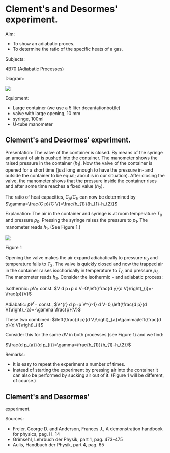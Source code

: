 # Clement's and Desormes' experiment. 

Aim:

- To show an adiabatic proces.
- To determine the ratio of the specific heats of a gas.

Subjects:

4B70 (Adiabatic Processes)

Diagram:

![](https://cdn.mathpix.com/cropped/2024_06_24_4e8cf33a662392957e44g-1.jpg?height=1046&width=713&top_left_y=548&top_left_x=825)

Equipment:

- Large container (we use a 5 liter decantationbottle)
- valve with large opening, $10 \mathrm{~mm}$
- syringe, $100 \mathrm{ml}$
- U-tube manometer


## Clement's and Desormes' experiment.

Presentation: The valve of the container is closed. By means of the syringe an amount of air is pushed into the container. The manometer shows the raised pressure in the container $\left(h_{1}\right)$. Now the valve of the container is opened for a short time (just long enough to have the pressure in- and outside the container to be equal; about is in our situation). After closing the valve, the manometer shows that the pressure inside the container rises and after some time reaches a fixed value $\left(h_{2}\right)$.

The ratio of heat capacities, $C_{\rho} / C_{V}$ can now be determined by $\gamma=\frac{C p}{C V}=\frac{h_{1}}{h_{1}-h_{2}}$

Explanation: The air in the container and syringe is at room temperature $T_{0}$ and pressure $p_{0}$. Pressing the syringe raises the pressure to $p_{1}$. The manometer reads $h_{1}$. (See Figure 1.)

![](https://cdn.mathpix.com/cropped/2024_06_24_4e8cf33a662392957e44g-2.jpg?height=526&width=759&top_left_y=905&top_left_x=778)

Figure 1

Opening the valve makes the air expand adiabatically to pressure $p_{0}$ and temperature falls to $T_{2}$. The valve is quickly closed and now the trapped air in the container raises isochorically in temperature to $T_{0}$ and pressure $p_{3}$. The manometer reads $h_{2}$. Consider the isothermic - and adiabatic process:

Isothermic: $p V=$ const. $V d p+p d V=O\left(\frac{d y}{d V}\right)_{i}=-\frac{p}{V}$

Adiabatic: $p V^{r}=$ const., $V^{r} d p+p V^{r-1} d V=0,\left(\frac{d p}{d V}\right)_{a}=-\gamma \frac{p}{V}$

These two combined: $\left(\frac{d p}{d V}\right)_{a}=\gamma\left(\frac{d p}{d V}\right)_{i}$

Consider this for the same $d V$ in both processes (see Figure 1) and we find:

$\frac{d p_{a}}{d p_{i}}=\gamma=\frac{h_{1}}{h_{1}-h_{2}}$

Remarks:

- It is easy to repeat the experiment a number of times.
- Instead of starting the experiment by pressing air into the container it can also be performed by sucking air out of it. (Figure 1 will be different, of course.)


## Clement's and Desormes'

experiment.

Sources:

- Freier, George D. and Anderson, Frances J., A demonstration handbook for physics, pag. H. 14
- Grimsehl, Lehrbuch der Physik, part 1, pag. 473-475
- Aulis, Handbuch der Physik, part 4, pag. 65

